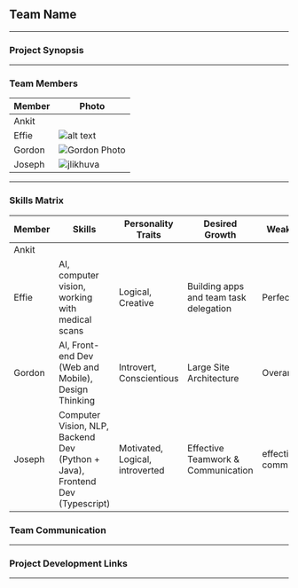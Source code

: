 ## Team Name
---

### Project Synopsis
---

### Team Members
| Member | Photo |
| -------| ------|
| Ankit  ||
| Effie  | ![alt text](https://media.licdn.com/dms/image/C5103AQFNo_u5JiAOGA/profile-displayphoto-shrink_200_200/0?e=1559779200&v=beta&t=aKYRzyo9p0n54yh77f2tuJEe_ZkYJOfSxE6-HxpZgAo)|
| Gordon | ![Gordon Photo](https://media.licdn.com/dms/image/C5603AQG3fknjlc74RA/profile-displayphoto-shrink_200_200/0?e=1559779200&v=beta&t=ziD1fUQQJ5KKIFUlfcRlaG6j5CrKnps4u7GqolzuyLg)|
|Joseph |![jlikhuva](https://0.academia-photos.com/50272982/19369122/19286444/s200_joseph_likhuva.okonda.jpg)|
---
### Skills Matrix
| Member | Skills | Personality Traits | Desired Growth | Weaknesses |
| ------ | ------ | ------------------ | -------------- | ---------- |
| Ankit | | | | |
| Effie | AI, computer vision, working with medical scans | Logical, Creative | Building apps and team task delegation | Perfectionist |
| Gordon | AI, Front-end Dev (Web and Mobile), Design Thinking | Introvert, Conscientious | Large Site Architecture | Overambitious |
| Joseph |Computer Vision, NLP, Backend Dev (Python + Java), Frontend Dev (Typescript)|Motivated, Logical, introverted| Effective Teamwork & Communication| effective communication|

### Team Communication
---

### Project Development Links
---
